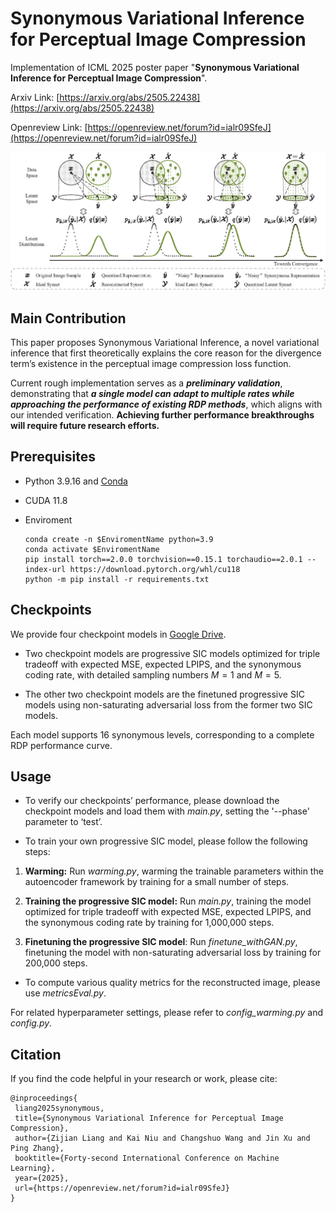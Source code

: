# Synonymous Variational Inference for Perceptual Image Compression

Implementation of ICML 2025 poster paper "**Synonymous Variational Inference for Perceptual Image Compression**".

Arxiv Link: [https://arxiv.org/abs/2505.22438](https://arxiv.org/abs/2505.22438)

Openreview Link: [https://openreview.net/forum?id=ialr09SfeJ](https://openreview.net/forum?id=ialr09SfeJ)

![Subfigure 1](fig1.png)

## Main Contribution

This paper proposes Synonymous Variational Inference, a novel variational inference that first theoretically explains the core reason for the divergence term’s existence in the perceptual image compression loss function.

Current rough implementation serves as a ***preliminary validation***, demonstrating that ***a single model can adapt to multiple rates while approaching the performance of existing RDP methods***, which aligns with our intended verification. **Achieving further performance breakthroughs will require future research efforts.**

## Prerequisites

* Python 3.9.16 and [Conda](https://www.anaconda.com/)

* CUDA 11.8

* Enviroment
  
  ```
  conda create -n $EnviromentName python=3.9
  conda activate $EnviromentName
  pip install torch==2.0.0 torchvision==0.15.1 torchaudio==2.0.1 --index-url https://download.pytorch.org/whl/cu118
  python -m pip install -r requirements.txt
  ```

## Checkpoints

We provide four checkpoint models in [Google Drive](https://drive.google.com/drive/folders/1o9_tEeSFcmlcF8UaZuCWISWR8ZY91X8o?usp=drive_link).

* Two checkpoint models are progressive SIC models optimized for triple tradeoff with expected MSE, expected LPIPS, and the synonymous coding rate, with  detailed sampling numbers $M=1$ and $M=5$.

* The other two checkpoint models are the finetuned progressive SIC models using non-saturating adversarial loss from the former two SIC models.

Each model supports 16 synonymous levels, corresponding to a complete RDP performance curve.

## Usage

- To verify our checkpoints’ performance, please download the checkpoint models and load them with *main.py*, setting the '--phase' parameter to ‘test’.

- To train your own progressive SIC model, please follow the following steps:
1. **Warming:** Run *warming.py*, warming the trainable parameters within the autoencoder framework by training for a small number of steps.

2. **Training the progressive SIC model:** Run *main.py*, training the model optimized for triple tradeoff with expected MSE, expected LPIPS, and the synonymous coding rate by training for 1,000,000 steps.

3. **Finetuning the progressive SIC model**: Run *finetune_withGAN.py*, finetuning the model with non-saturating adversarial loss by training for 200,000 steps.
- To compute various quality metrics for the reconstructed image, please use *metricsEval.py*.

For related hyperparameter settings, please refer to *config_warming.py* and *config.py*.

## Citation

If you find the code helpful in your research or work, please cite:

```
@inproceedings{
 liang2025synonymous,
 title={Synonymous Variational Inference for Perceptual Image Compression},
 author={Zijian Liang and Kai Niu and Changshuo Wang and Jin Xu and Ping Zhang},
 booktitle={Forty-second International Conference on Machine Learning},
 year={2025},
 url={https://openreview.net/forum?id=ialr09SfeJ}
}
```
